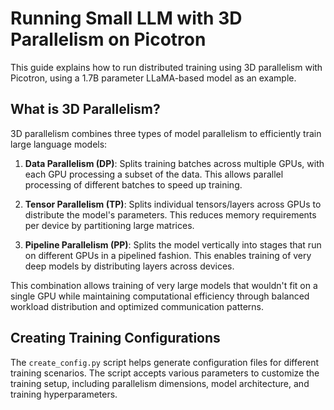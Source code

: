 # Running Small LLM with 3D Parallelism on Picotron 

This guide explains how to run distributed training using 3D parallelism with Picotron, using a 1.7B parameter LLaMA-based model as an example.

## What is 3D Parallelism?

3D parallelism combines three types of model parallelism to efficiently train large language models:

1. **Data Parallelism (DP)**: Splits training batches across multiple GPUs, with each GPU processing a subset of the data. This allows parallel processing of different batches to speed up training.

2. **Tensor Parallelism (TP)**: Splits individual tensors/layers across GPUs to distribute the model's parameters. This reduces memory requirements per device by partitioning large matrices.

3. **Pipeline Parallelism (PP)**: Splits the model vertically into stages that run on different GPUs in a pipelined fashion. This enables training of very deep models by distributing layers across devices.

This combination allows training of very large models that wouldn't fit on a single GPU while maintaining computational efficiency through balanced workload distribution and optimized communication patterns.

## Creating Training Configurations

The `create_config.py` script helps generate configuration files for different training scenarios. The script accepts various parameters to customize the training setup, including parallelism dimensions, model architecture, and training hyperparameters.
